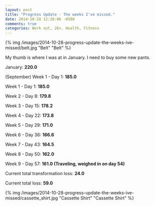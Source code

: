 ```yaml
---
layout: post
title: "Progress Update - The weeks I've missed."
date: 2014-10-28 12:26:06 -0500
comments: true
categories: Work out, 26+, Health, Fitness
---
```


{% img /images/2014-10-28-progress-update-the-weeks-ive-missed/belt.jpg "Belt" "Belt" %}

My thumb is where I was at in January. I need to buy some new pants.

January: <strong>220.0</strong>

(September) Week 1 - Day 1: <strong>185.0</strong>

Week 1 - Day 1: <strong>185.0</strong>

Week 2 - Day 8: <strong>179.8</strong>

Week 3 - Day 15: <strong>178.2</strong>

Week 4 - Day 22: <strong>173.8</strong>

Week 5 - Day 29: <strong>171.0</strong>

Week 6 - Day 36: <strong>166.6</strong>

Week 7 - Day 43: <strong>164.5</strong>

Week 8 - Day 50: <strong>162.0</strong>

Week 9 - Day 57: <strong>161.0 (Traveling, weighed in on day 54)</strong>

Current total transformation loss: <strong>24.0</strong>

Current total loss: <strong>59.0</strong>

{% img /images/2014-10-28-progress-update-the-weeks-ive-missed/cassette_shirt.jpg "Cassette Shirt" "Cassette Shirt" %}
